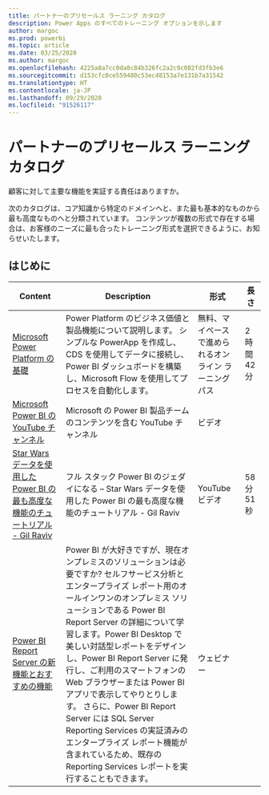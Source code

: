 ```yaml
---
title: パートナーのプリセールス ラーニング カタログ
description: Power Apps のすべてのトレーニング オプションを示します
author: margoc
ms.prod: powerbi
ms.topic: article
ms.date: 03/25/2020
ms.author: margoc
ms.openlocfilehash: 4225a8a7cc0da8c84b326fc2a2c9c082fd3fb3e6
ms.sourcegitcommit: d153cfc0ce559480c53ec48153a7e131b7a31542
ms.translationtype: HT
ms.contentlocale: ja-JP
ms.lasthandoff: 09/29/2020
ms.locfileid: "91526117"
---
```

# <a name="partner-pre-sales-learning-catalog"></a>パートナーのプリセールス ラーニング カタログ

顧客に対して主要な機能を実証する責任はありますか。 

次のカタログは、コア知識から特定のドメインへと、また最も基本的なものから最も高度なものへと分類されています。 コンテンツが複数の形式で存在する場合は、お客様のニーズに最も合ったトレーニング形式を選択できるように、お知らせいたします。

## <a name="get-started"></a>はじめに<a name="get-started"></a>
| Content  | Description | 形式  | 長さ   |
|-------------------------------------------------------------------------------------------------------------------------------------|-------------------------------------------------------------------------------------------------------------------------------------------------------------------------------------------------------------------------------------------------------------------------------------------------------------------------------------------------------------------------------------------------------------------------------------------------------------------------------------------------------------------------------------------------------------------|---------------------------------------|-------------|
| [Microsoft Power Platform の基礎](/learn/paths/power-plat-fundamentals/)   | Power Platform のビジネス価値と製品機能について説明します。 シンプルな PowerApp を作成し、CDS を使用してデータに接続し、Power BI ダッシュボードを構築し、Microsoft Flow を使用してプロセスを自動化します。   | 無料、マイペースで進められるオンライン ラーニング パス | 2 時間 42 分   |
| [Microsoft Power BI の YouTube チャンネル](https://www.youtube.com/user/mspowerbi/videos)                                                 | Microsoft の Power BI 製品チームのコンテンツを含む YouTube チャンネル  | ビデオ |             |
| [Star Wars データを使用した Power BI の最も高度な機能のチュートリアル - Gil Raviv](https://www.youtube.com/watch?v=r0Qk5V8dvgg) | フル スタック Power BI のジェダイになる – Star Wars データを使用した Power BI の最も高度な機能のチュートリアル - Gil Raviv  | YouTube ビデオ   | 58 分 51 秒 |
| [Power BI Report Server の新機能とおすすめの機能](https://info.microsoft.com/whats-new-powerbi-report-server-ondemand.html)       | Power BI が大好きですが、現在オンプレミスのソリューションは必要ですか? セルフサービス分析とエンタープライズ レポート用のオールインワンのオンプレミス ソリューションである Power BI Report Server の詳細について学習します。Power BI Desktop で美しい対話型レポートをデザインし、Power BI Report Server に発行し、ご利用のスマートフォンの Web ブラウザーまたは Power BI アプリで表示してやりとりします。 さらに、Power BI Report Server には SQL Server Reporting Services の実証済みのエンタープライズ レポート機能が含まれているため、既存の Reporting Services レポートを実行することもできます。 | ウェビナー   |             |